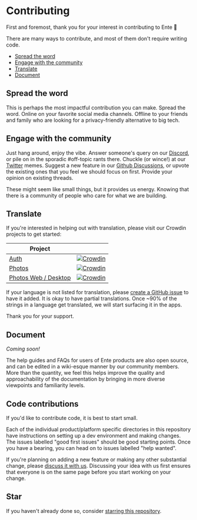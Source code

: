 # Contributing

First and foremost, thank you for your interest in contributing to Ente 🙏

There are many ways to contribute, and most of them don't require writing code.

* [Spread the word](#spread-the-word)
* [Engage with the community](#engage-with-the-community)
* [Translate](#translate)
* [Document](#document)


## Spread the word

This is perhaps the most impactful contribution you can make. Spread the word.
Online on your favorite social media channels. Offline to your friends and
family who are looking for a privacy-friendly alternative to big tech.

## Engage with the community

Just hang around, enjoy the vibe. Answer someone's query on our
[Discord](https://discord.gg/z2YVKkycX3), or pile on in the sporadic #off-topic
rants there. Chuckle (or wince!) at our [Twitter](https://twitter.com/enteio)
memes. Suggest a new feature in our [Github
Discussions](https://github.com/ente-io/ente/discussions/new?category=feature-requests),
or upvote the existing ones that you feel we should focus on first. Provide your
opinion on existing threads.

These might seem like small things, but it provides us energy. Knowing that
there is a community of people who care for what we are building.

## Translate

If you're interested in helping out with translation, please visit our Crowdin
projects to get started:

| Project  |  |
| ------------- | ------------- |
| [Auth](https://crowdin.com/project/ente-authenticator-app)  | [![Crowdin](https://badges.crowdin.net/ente-authenticator-app/localized.svg)](https://crowdin.com/project/ente-authenticator-app)  |
| [Photos](https://crowdin.com/project/ente-photos-app)  | [![Crowdin](https://badges.crowdin.net/ente-photos-app/localized.svg)](https://crowdin.com/project/ente-photos-app)  |
| [Photos Web / Desktop](https://crowdin.com/project/ente-photos-web)  | [![Crowdin](https://badges.crowdin.net/ente-photos-web/localized.svg)](https://crowdin.com/project/ente-photos-web)  |


If your language is not listed for translation, please [create a GitHub
issue](https://github.com/ente-io/ente/issues/new?title=Request+for+New+Language+Translation&body=Language+name%3A+%0AProject%3A+auth%2Fphotos%2Fboth)
to have it added. It is okay to have partial translations. Once ~90% of the
strings in a language get translated, we will start surfacing it in the apps.

Thank you for your support.

## Document

_Coming soon!_

The help guides and FAQs for users of Ente products are also open source, and
can be edited in a wiki-esque manner by our community members. More than the
quantity, we feel this helps improve the quality and approachability of the
documentation by bringing in more diverse viewpoints and familiarity levels.

## Code contributions

If you'd like to contribute code, it is best to start small.

Each of the individual product/platform specific directories in this repository
have instructions on setting up a dev environment and making changes. The issues
labelled "good first issues" should be good starting points. Once you have a
bearing, you can head on to issues labelled "help wanted".

If you're planning on adding a new feature or making any other substantial
change, please [discuss it with
us](https://github.com/ente-io/ente/discussions). Discussing your idea with us
first ensures that everyone is on the same page before you start working on your
change.

## Star

If you haven't already done so, consider [starring this
repository](https://github.com/ente-io/ente/stargazers).
